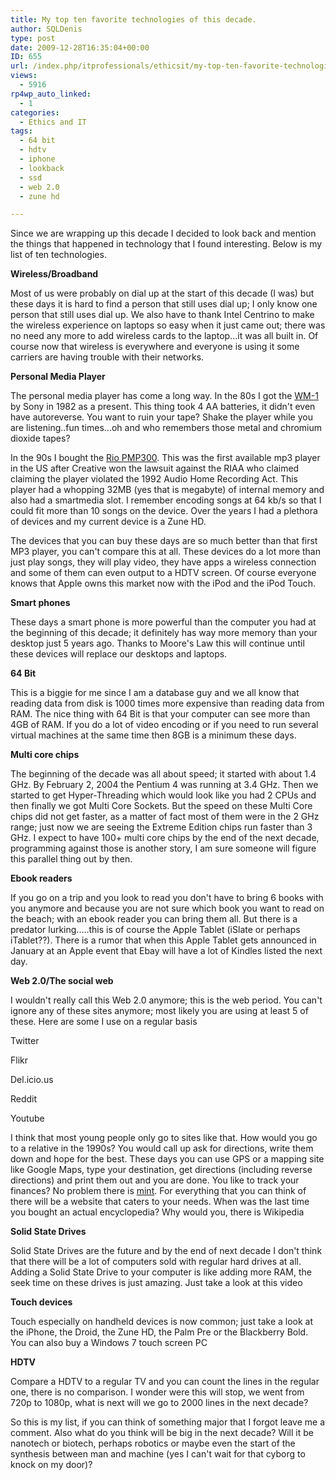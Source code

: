 ```yaml
---
title: My top ten favorite technologies of this decade.
author: SQLDenis
type: post
date: 2009-12-28T16:35:04+00:00
ID: 655
url: /index.php/itprofessionals/ethicsit/my-top-ten-favorite-technologies-of-this/
views:
  - 5916
rp4wp_auto_linked:
  - 1
categories:
  - Ethics and IT
tags:
  - 64 bit
  - hdtv
  - iphone
  - lookback
  - ssd
  - web 2.0
  - zune hd

---
```

Since we are wrapping up this decade I decided to look back and mention the things that happened in technology that I found interesting. Below is my list of ten technologies.

**Wireless/Broadband**
  
Most of us were probably on dial up at the start of this decade (I was) but these days it is hard to find a person that still uses dial up; I only know one person that still uses dial up. We also have to thank Intel Centrino to make the wireless experience on laptops so easy when it just came out; there was no need any more to add wireless cards to the laptop...it was all built in. Of course now that wireless is everywhere and everyone is using it some carriers are having trouble with their networks.

**Personal Media Player**
  
The personal media player has come a long way. In the 80s I got the [WM-1][1] by Sony in 1982 as a present. This thing took 4 AA batteries, it didn't even have autoreverse. You want to ruin your tape? Shake the player while you are listening..fun times...oh and who remembers those metal and chromium dioxide tapes? 

In the 90s I bought the [Rio PMP300][2]. This was the first available mp3 player in the US after Creative won the lawsuit against the RIAA who claimed claiming the player violated the 1992 Audio Home Recording Act. This player had a whopping 32MB (yes that is megabyte) of internal memory and also had a smartmedia slot. I remember encoding songs at 64 kb/s so that I could fit more than 10 songs on the device. Over the years I had a plethora of devices and my current device is a Zune HD. 

The devices that you can buy these days are so much better than that first MP3 player, you can't compare this at all. These devices do a lot more than just play songs, they will play video, they have apps a wireless connection and some of them can even output to a HDTV screen. Of course everyone knows that Apple owns this market now with the iPod and the iPod Touch.

**Smart phones**
  
These days a smart phone is more powerful than the computer you had at the beginning of this decade; it definitely has way more memory than your desktop just 5 years ago. Thanks to Moore's Law this will continue until these devices will replace our desktops and laptops.

**64 Bit**
  
This is a biggie for me since I am a database guy and we all know that reading data from disk is 1000 times more expensive than reading data from RAM. The nice thing with 64 Bit is that your computer can see more than 4GB of RAM. If you do a lot of video encoding or if you need to run several virtual machines at the same time then 8GB is a minimum these days.

**Multi core chips**
  
The beginning of the decade was all about speed; it started with about 1.4 GHz. By February 2, 2004 the Pentium 4 was running at 3.4 GHz. Then we started to get Hyper-Threading which would look like you had 2 CPUs and then finally we got Multi Core Sockets. But the speed on these Multi Core chips did not get faster, as a matter of fact most of them were in the 2 GHz range; just now we are seeing the Extreme Edition chips run faster than 3 GHz. I expect to have 100+ multi core chips by the end of the next decade, programming against those is another story, I am sure someone will figure this parallel thing out by then.

**Ebook readers**
  
If you go on a trip and you look to read you don't have to bring 6 books with you anymore and because you are not sure which book you want to read on the beach; with an ebook reader you can bring them all. But there is a predator lurking.....this is of course the Apple Tablet (iSlate or perhaps iTablet??). There is a rumor that when this Apple Tablet gets announced in January at an Apple event that Ebay will have a lot of Kindles listed the next day.

**Web 2.0/The social web**
  
I wouldn't really call this Web 2.0 anymore; this is the web period. You can't ignore any of these sites anymore; most likely you are using at least 5 of these. Here are some I use on a regular basis

Twitter
  
Flikr
  
Del.icio.us
  
Reddit
  
Youtube

I think that most young people only go to sites like that. How would you go to a relative in the 1990s? You would call up ask for directions, write them down and hope for the best. These days you can use GPS or a mapping site like Google Maps, type your destination, get directions (including reverse directions) and print them out and you are done. You like to track your finances? No problem there is [mint][3]. For everything that you can think of there will be a website that caters to your needs. When was the last time you bought an actual encyclopedia? Why would you, there is Wikipedia

**Solid State Drives** 
  
Solid State Drives are the future and by the end of next decade I don't think that there will be a lot of computers sold with regular hard drives at all. Adding a Solid State Drive to your computer is like adding more RAM, the seek time on these drives is just amazing. Just take a look at this video
  


**Touch devices**
  
Touch especially on handheld devices is now common; just take a look at the iPhone, the Droid, the Zune HD, the Palm Pre or the Blackberry Bold. You can also buy a Windows 7 touch screen PC

**HDTV**
  
Compare a HDTV to a regular TV and you can count the lines in the regular one, there is no comparison. I wonder were this will stop, we went from 720p to 1080p, what is next will we go to 2000 lines in the next decade?

So this is my list, if you can think of something major that I forgot leave me a comment. Also what do you think will be big in the next decade? Will it be nanotech or biotech, perhaps robotics or maybe even the start of the synthesis between man and machine (yes I can't wait for that cyborg to knock on my door)?

 [1]: http://www.walkmancentral.com/products/wm-1
 [2]: http://en.wikipedia.org/wiki/Rio_PMP300
 [3]: http://www.mint.com/